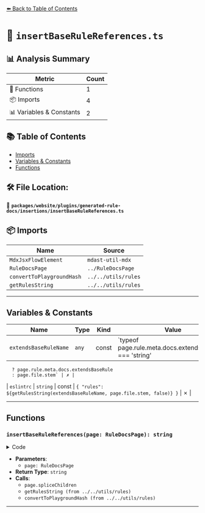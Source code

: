 [⬅️ Back to Table of Contents](../../../../../index.md)

# 📄 `insertBaseRuleReferences.ts`

## 📊 Analysis Summary

| Metric | Count |
|--------|-------|
| 🔧 Functions | 1 |
| 📦 Imports | 4 |
| 📊 Variables & Constants | 2 |

## 📚 Table of Contents

- [Imports](#imports)
- [Variables & Constants](#variables-constants)
- [Functions](#functions)

## 🛠️ File Location:
📂 **`packages/website/plugins/generated-rule-docs/insertions/insertBaseRuleReferences.ts`**

## 📦 Imports

| Name | Source |
|------|--------|
| `MdxJsxFlowElement` | `mdast-util-mdx` |
| `RuleDocsPage` | `../RuleDocsPage` |
| `convertToPlaygroundHash` | `../../utils/rules` |
| `getRulesString` | `../../utils/rules` |


---

## Variables & Constants

| Name | Type | Kind | Value | Exported |
|------|------|------|-------|----------|
| `extendsBaseRuleName` | `any` | const | `typeof page.rule.meta.docs.extendsBaseRule === 'string'
      ? page.rule.meta.docs.extendsBaseRule
      : page.file.stem` | ✗ |
| `eslintrc` | `string` | const | ``{
  "rules": ${getRulesString(extendsBaseRuleName, page.file.stem, false)}
}`` | ✗ |


---

## Functions

### `insertBaseRuleReferences(page: RuleDocsPage): string`

<details><summary>Code</summary>

```ts
export function insertBaseRuleReferences(page: RuleDocsPage): string {
  const extendsBaseRuleName =
    typeof page.rule.meta.docs.extendsBaseRule === 'string'
      ? page.rule.meta.docs.extendsBaseRule
      : page.file.stem;

  page.spliceChildren(
    page.headingIndices.options + 1,
    0,
    `See [\`eslint/${extendsBaseRuleName}\`'s options](https://eslint.org/docs/rules/${extendsBaseRuleName}#options).`,
  );

  const eslintrc = `{
  "rules": ${getRulesString(extendsBaseRuleName, page.file.stem, false)}
}`;
  const eslintrcHash = convertToPlaygroundHash(eslintrc);

  page.spliceChildren(
    page.headingIndices.howToUse + 1,
    0,
    {
      children: [
        {
          attributes: [
            {
              name: 'value',
              type: 'mdxJsxAttribute',
              value: 'Flat Config',
            },
          ],
          children: [
            {
              lang: 'js',
              meta: 'title="eslint.config.mjs"',
              type: 'code',
              value: `export default tseslint.config({
  rules: ${getRulesString(extendsBaseRuleName, page.file.stem, true)}
});`,
            },
          ],
          name: 'TabItem',
          type: 'mdxJsxFlowElement',
        },
        {
          attributes: [
            {
              name: 'value',
              type: 'mdxJsxAttribute',
              value: 'Legacy Config',
            },
          ],
          children: [
            {
              lang: 'js',
              meta: 'title=".eslintrc.cjs"',
              type: 'code',
              value: `module.exports = {
  "rules": ${getRulesString(extendsBaseRuleName, page.file.stem, true)}
};`,
            },
          ],
          name: 'TabItem',
          type: 'mdxJsxFlowElement',
        },
      ],
      name: 'Tabs',
      type: 'mdxJsxFlowElement',
    } as MdxJsxFlowElement,
    {
      attributes: [
        {
          name: 'eslintrcHash',
          type: 'mdxJsxAttribute',
          value: eslintrcHash,
        },
      ],
      children: [
        {
          children: [
            {
              type: 'text',
              value: 'Try this rule in the playground ↗',
            },
          ],
          type: 'paragraph',
        },
      ],
      name: 'TryInPlayground',
      type: 'mdxJsxFlowElement',
    } as MdxJsxFlowElement,
  );

  return eslintrc;
}
```
</details>

- **Parameters**:
  - `page: RuleDocsPage`
- **Return Type**: `string`
- **Calls**:
  - `page.spliceChildren`
  - `getRulesString (from ../../utils/rules)`
  - `convertToPlaygroundHash (from ../../utils/rules)`

---